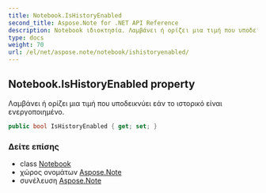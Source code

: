 ```yaml
---
title: Notebook.IsHistoryEnabled
second_title: Aspose.Note for .NET API Reference
description: Notebook ιδιοκτησία. Λαμβάνει ή ορίζει μια τιμή που υποδεικνύει εάν το ιστορικό είναι ενεργοποιημένο.
type: docs
weight: 70
url: /el/net/aspose.note/notebook/ishistoryenabled/
---
```

## Notebook.IsHistoryEnabled property

Λαμβάνει ή ορίζει μια τιμή που υποδεικνύει εάν το ιστορικό είναι ενεργοποιημένο.

```csharp
public bool IsHistoryEnabled { get; set; }
```

### Δείτε επίσης

* class [Notebook](../)
* χώρος ονομάτων [Aspose.Note](../../notebook/)
* συνέλευση [Aspose.Note](../../../)


